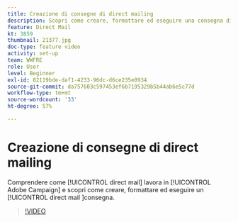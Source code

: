 ```yaml
---
title: Creazione di consegne di direct mailing
description: Scopri come creare, formattare ed eseguire una consegna direct mailing.
feature: Direct Mail
kt: 3859
thumbnail: 21377.jpg
doc-type: feature video
activity: set-up
team: WWFRE
role: User
level: Beginner
exl-id: 82119bde-daf1-4233-96dc-d6ce235e0934
source-git-commit: da757603c597453ef6b7195329b5b44ab6e5c77d
workflow-type: tm+mt
source-wordcount: '33'
ht-degree: 57%

---
```


# Creazione di consegne di direct mailing

Comprendere come [!UICONTROL direct mail] lavora in [!UICONTROL Adobe Campaign] e scopri come creare, formattare ed eseguire un [!UICONTROL direct mail ]consegna.

>[!VIDEO](https://video.tv.adobe.com/v/21377?quality=12)
